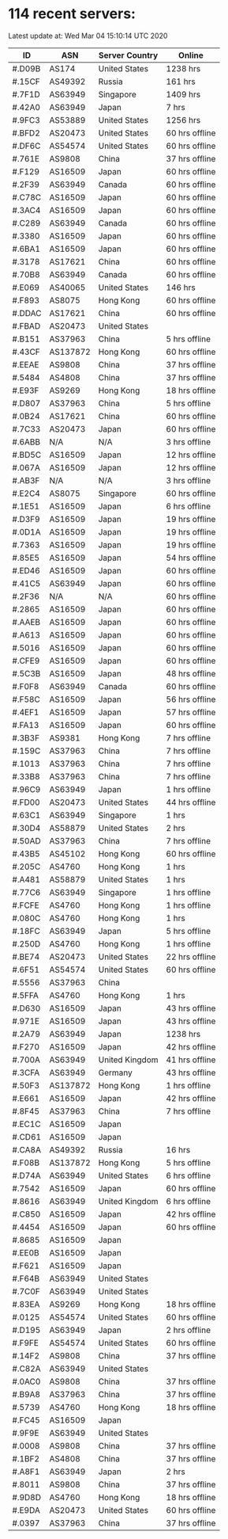 # 114 recent servers:

Latest update at: Wed Mar 04 15:10:14 UTC 2020

| ID | ASN | Server Country | Online |
| -- | --- | -------------- | ------ |
| #.D09B | AS174 | United States | 1238 hrs |
| #.15CF | AS49392 | Russia | 161 hrs |
| #.7F1D | AS63949 | Singapore | 1409 hrs |
| #.42A0 | AS63949 | Japan | 7 hrs |
| #.9FC3 | AS53889 | United States | 1256 hrs |
| #.BFD2 | AS20473 | United States | 60 hrs offline |
| #.DF6C | AS54574 | United States | 60 hrs offline |
| #.761E | AS9808 | China | 37 hrs offline |
| #.F129 | AS16509 | Japan | 60 hrs offline |
| #.2F39 | AS63949 | Canada | 60 hrs offline |
| #.C78C | AS16509 | Japan | 60 hrs offline |
| #.3AC4 | AS16509 | Japan | 60 hrs offline |
| #.C289 | AS63949 | Canada | 60 hrs offline |
| #.3380 | AS16509 | Japan | 60 hrs offline |
| #.6BA1 | AS16509 | Japan | 60 hrs offline |
| #.3178 | AS17621 | China | 60 hrs offline |
| #.70B8 | AS63949 | Canada | 60 hrs offline |
| #.E069 | AS40065 | United States | 146 hrs |
| #.F893 | AS8075 | Hong Kong | 60 hrs offline |
| #.DDAC | AS17621 | China | 60 hrs offline |
| #.FBAD | AS20473 | United States | |
| #.B151 | AS37963 | China | 5 hrs offline |
| #.43CF | AS137872 | Hong Kong | 60 hrs offline |
| #.EEAE | AS9808 | China | 37 hrs offline |
| #.5484 | AS4808 | China | 37 hrs offline |
| #.E93F | AS9269 | Hong Kong | 18 hrs offline |
| #.D807 | AS37963 | China | 5 hrs offline |
| #.0B24 | AS17621 | China | 60 hrs offline |
| #.7C33 | AS20473 | Japan | 60 hrs offline |
| #.6ABB | N/A | N/A | 3 hrs offline |
| #.BD5C | AS16509 | Japan | 12 hrs offline |
| #.067A | AS16509 | Japan | 12 hrs offline |
| #.AB3F | N/A | N/A | 3 hrs offline |
| #.E2C4 | AS8075 | Singapore | 60 hrs offline |
| #.1E51 | AS16509 | Japan | 6 hrs offline |
| #.D3F9 | AS16509 | Japan | 19 hrs offline |
| #.0D1A | AS16509 | Japan | 19 hrs offline |
| #.7363 | AS16509 | Japan | 19 hrs offline |
| #.85E5 | AS16509 | Japan | 54 hrs offline |
| #.ED46 | AS16509 | Japan | 60 hrs offline |
| #.41C5 | AS63949 | Japan | 60 hrs offline |
| #.2F36 | N/A | N/A | 60 hrs offline |
| #.2865 | AS16509 | Japan | 60 hrs offline |
| #.AAEB | AS16509 | Japan | 60 hrs offline |
| #.A613 | AS16509 | Japan | 60 hrs offline |
| #.5016 | AS16509 | Japan | 60 hrs offline |
| #.CFE9 | AS16509 | Japan | 60 hrs offline |
| #.5C3B | AS16509 | Japan | 48 hrs offline |
| #.F0F8 | AS63949 | Canada | 60 hrs offline |
| #.F58C | AS16509 | Japan | 56 hrs offline |
| #.4EF1 | AS16509 | Japan | 57 hrs offline |
| #.FA13 | AS16509 | Japan | 60 hrs offline |
| #.3B3F | AS9381 | Hong Kong | 7 hrs offline |
| #.159C | AS37963 | China | 7 hrs offline |
| #.1013 | AS37963 | China | 7 hrs offline |
| #.33B8 | AS37963 | China | 7 hrs offline |
| #.96C9 | AS63949 | Japan | 1 hrs offline |
| #.FD00 | AS20473 | United States | 44 hrs offline |
| #.63C1 | AS63949 | Singapore | 1 hrs |
| #.30D4 | AS58879 | United States | 2 hrs |
| #.50AD | AS37963 | China | 7 hrs offline |
| #.43B5 | AS45102 | Hong Kong | 60 hrs offline |
| #.205C | AS4760 | Hong Kong | 1 hrs |
| #.A481 | AS58879 | United States | 1 hrs |
| #.77C6 | AS63949 | Singapore | 1 hrs offline |
| #.FCFE | AS4760 | Hong Kong | 1 hrs offline |
| #.080C | AS4760 | Hong Kong | 1 hrs |
| #.18FC | AS63949 | Japan | 5 hrs offline |
| #.250D | AS4760 | Hong Kong | 1 hrs offline |
| #.BE74 | AS20473 | United States | 22 hrs offline |
| #.6F51 | AS54574 | United States | 60 hrs offline |
| #.5556 | AS37963 | China | |
| #.5FFA | AS4760 | Hong Kong | 1 hrs |
| #.D630 | AS16509 | Japan | 43 hrs offline |
| #.971E | AS16509 | Japan | 43 hrs offline |
| #.2A79 | AS63949 | Japan | 1238 hrs |
| #.F270 | AS16509 | Japan | 42 hrs offline |
| #.700A | AS63949 | United Kingdom | 41 hrs offline |
| #.3CFA | AS63949 | Germany | 43 hrs offline |
| #.50F3 | AS137872 | Hong Kong | 1 hrs offline |
| #.E661 | AS16509 | Japan | 42 hrs offline |
| #.8F45 | AS37963 | China | 7 hrs offline |
| #.EC1C | AS16509 | Japan | |
| #.CD61 | AS16509 | Japan | |
| #.CA8A | AS49392 | Russia | 16 hrs |
| #.F08B | AS137872 | Hong Kong | 5 hrs offline |
| #.D74A | AS63949 | United States | 6 hrs offline |
| #.7542 | AS16509 | Japan | 60 hrs offline |
| #.8616 | AS63949 | United Kingdom | 6 hrs offline |
| #.C850 | AS16509 | Japan | 42 hrs offline |
| #.4454 | AS16509 | Japan | 60 hrs offline |
| #.8685 | AS16509 | Japan | |
| #.EE0B | AS16509 | Japan | |
| #.F621 | AS16509 | Japan | |
| #.F64B | AS63949 | United States | |
| #.7C0F | AS63949 | United States | |
| #.83EA | AS9269 | Hong Kong | 18 hrs offline |
| #.0125 | AS54574 | United States | 60 hrs offline |
| #.D195 | AS63949 | Japan | 2 hrs offline |
| #.F9FE | AS54574 | United States | 60 hrs offline |
| #.14F2 | AS9808 | China | 37 hrs offline |
| #.C82A | AS63949 | United States | |
| #.0AC0 | AS9808 | China | 37 hrs offline |
| #.B9A8 | AS37963 | China | 37 hrs offline |
| #.5739 | AS4760 | Hong Kong | 18 hrs offline |
| #.FC45 | AS16509 | Japan | |
| #.9F9E | AS63949 | United States | |
| #.0008 | AS9808 | China | 37 hrs offline |
| #.1BF2 | AS4808 | China | 37 hrs offline |
| #.A8F1 | AS63949 | Japan | 2 hrs |
| #.8011 | AS9808 | China | 37 hrs offline |
| #.9D8D | AS4760 | Hong Kong | 18 hrs offline |
| #.E9DA | AS20473 | United States | 60 hrs offline |
| #.0397 | AS37963 | China | 37 hrs offline |

